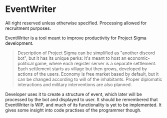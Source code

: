 # EventWriter
All right reserved unless otherwise specified. Processing allowed for recruitment purposes.

EventWriter is a tool meant to improve productivity for Project Sigma development.

> Description of Project Sigma can be simplified as "another discord bot", but it has its unique perks:
> It's meant to host an economic-political game, where each register server is a separate settlement.
> Each settlement starts as village but then grows, developed by actions of the users.
> Economy is free market based by default, but it can be changed according to will of the inhabitants.
> Proper diplomatic interactions and military interventions are also planned.

Developer uses it to create a structure of event, which later will be processed by the bot and displayed to user.
It should be remembered that EventWriter is WIP, and much of its functionality is yet to be implemented.
It gives some insight into code practises of the programmer though.
